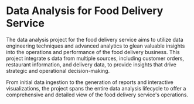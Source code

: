 # Data Analysis for Food Delivery Service     
     
The data analysis project for the food delivery service aims to utilize data engineering techniques and advanced analytics to glean valuable insights into the operations and performance of the food delivery business. This project integrate s data from multiple sources, including customer orders, restaurant information, and delivery data, to provide insights that drive strategic and operational decision-making.   


From initial data ingestion to the generation of reports and interactive visualizations, the project spans the entire data analysis lifecycle to offer a comprehensive and detailed view of the food delivery service's operations.  
